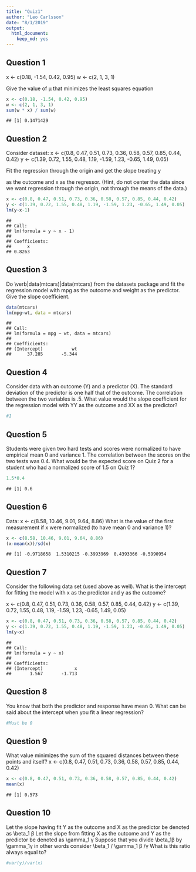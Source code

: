 ```yaml
---
title: "Quiz1"
author: "Leo Carlsson"
date: "8/1/2019"
output: 
  html_document: 
    keep_md: yes
---
```




## Question 1
x <- c(0.18, -1.54, 0.42, 0.95)
w <- c(2, 1, 3, 1)

Give the value of μ that minimizes the least squares equation

```r
x <- c(0.18, -1.54, 0.42, 0.95)
w <- c(2, 1, 3, 1)
sum(w * x) / sum(w)
```

```
## [1] 0.1471429
```

## Question 2
Consider dataset:
x <- c(0.8, 0.47, 0.51, 0.73, 0.36, 0.58, 0.57, 0.85, 0.44, 0.42)
y <- c(1.39, 0.72, 1.55, 0.48, 1.19, -1.59, 1.23, -0.65, 1.49, 0.05)

Fit the regression through the origin and get the slope treating y

as the outcome and x as the regressor. (Hint, do not center the data since we want regression through the origin, not through the means of the data.)

```r
x <- c(0.8, 0.47, 0.51, 0.73, 0.36, 0.58, 0.57, 0.85, 0.44, 0.42)
y <- c(1.39, 0.72, 1.55, 0.48, 1.19, -1.59, 1.23, -0.65, 1.49, 0.05)
lm(y~x-1)
```

```
## 
## Call:
## lm(formula = y ~ x - 1)
## 
## Coefficients:
##      x  
## 0.8263
```

## Question 3
Do \verb|data(mtcars)|data(mtcars) from the datasets package and fit the regression model with mpg as the outcome and weight as the predictor. Give the slope coefficient.

```r
data(mtcars)
lm(mpg~wt, data = mtcars)
```

```
## 
## Call:
## lm(formula = mpg ~ wt, data = mtcars)
## 
## Coefficients:
## (Intercept)           wt  
##      37.285       -5.344
```
## Question 4
Consider data with an outcome (Y) and a predictor (X). The standard deviation of the predictor is one half that of the outcome. The correlation between the two variables is .5. What value would the slope coefficient for the regression model with YY as the outcome and XX as the predictor?

```r
#1
```

## Question 5
Students were given two hard tests and scores were normalized to have empirical mean 0 and variance 1. The correlation between the scores on the two tests was 0.4. What would be the expected score on Quiz 2 for a student who had a normalized score of 1.5 on Quiz 1?

```r
1.5*0.4
```

```
## [1] 0.6
```

## Question 6
Data: 
x <- c(8.58, 10.46, 9.01, 9.64, 8.86)
What is the value of the first measurement if x were normalized (to have mean 0 and variance 1)?

```r
x <- c(8.58, 10.46, 9.01, 9.64, 8.86)
(x-mean(x))/sd(x)
```

```
## [1] -0.9718658  1.5310215 -0.3993969  0.4393366 -0.5990954
```

## Question 7
Consider the following data set (used above as well). What is the intercept for fitting the model with x as the predictor and y as the outcome?

x <- c(0.8, 0.47, 0.51, 0.73, 0.36, 0.58, 0.57, 0.85, 0.44, 0.42)
y <- c(1.39, 0.72, 1.55, 0.48, 1.19, -1.59, 1.23, -0.65, 1.49, 0.05)

```r
x <- c(0.8, 0.47, 0.51, 0.73, 0.36, 0.58, 0.57, 0.85, 0.44, 0.42)
y <- c(1.39, 0.72, 1.55, 0.48, 1.19, -1.59, 1.23, -0.65, 1.49, 0.05)
lm(y~x)
```

```
## 
## Call:
## lm(formula = y ~ x)
## 
## Coefficients:
## (Intercept)            x  
##       1.567       -1.713
```

## Question 8
You know that both the predictor and response have mean 0. What can be said about the intercept when you fit a linear regression?

```r
#Must be 0
```

## Question 9
What value minimizes the sum of the squared distances between these points and itself?
x <- c(0.8, 0.47, 0.51, 0.73, 0.36, 0.58, 0.57, 0.85, 0.44, 0.42)


```r
x <- c(0.8, 0.47, 0.51, 0.73, 0.36, 0.58, 0.57, 0.85, 0.44, 0.42)
mean(x)
```

```
## [1] 0.573
```

## Question 10
Let the slope having fit Y as the outcome and X as the predictor be denoted as \beta_1 β Let the slope from fitting X as the outcome and Y as the predictor be denoted as \gamma_1 γ 
Suppose that you divide \beta_1β by \gamma_1γ in other words consider \beta_1 / \gamma_1 β  /γ What is this ratio always equal to?


```r
#var(y)/var(x)
```

